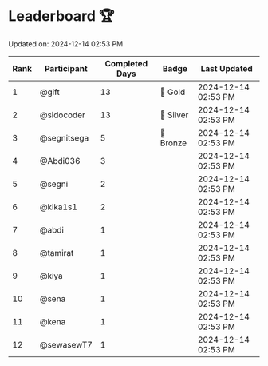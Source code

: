 # Leaderboard 🏆

Updated on: 2024-12-14 02:53 PM

| Rank | Participant       | Completed Days | Badge      | Last Updated         |
|------|-------------------|----------------|------------|----------------------|
| 1    | @gift             | 13             | 🏅 Gold     | 2024-12-14 02:53 PM |
| 2    | @sidocoder        | 13             | 🥈 Silver   | 2024-12-14 02:53 PM |
| 3    | @segnitsega       | 5              | 🥉 Bronze   | 2024-12-14 02:53 PM |
| 4    | @Abdi036          | 3              |            | 2024-12-14 02:53 PM |
| 5    | @segni            | 2              |            | 2024-12-14 02:53 PM |
| 6    | @kika1s1          | 2              |            | 2024-12-14 02:53 PM |
| 7    | @abdi             | 1              |            | 2024-12-14 02:53 PM |
| 8    | @tamirat          | 1              |            | 2024-12-14 02:53 PM |
| 9    | @kiya             | 1              |            | 2024-12-14 02:53 PM |
| 10   | @sena             | 1              |            | 2024-12-14 02:53 PM |
| 11   | @kena             | 1              |            | 2024-12-14 02:53 PM |
| 12   | @sewasewT7        | 1              |            | 2024-12-14 02:53 PM |
